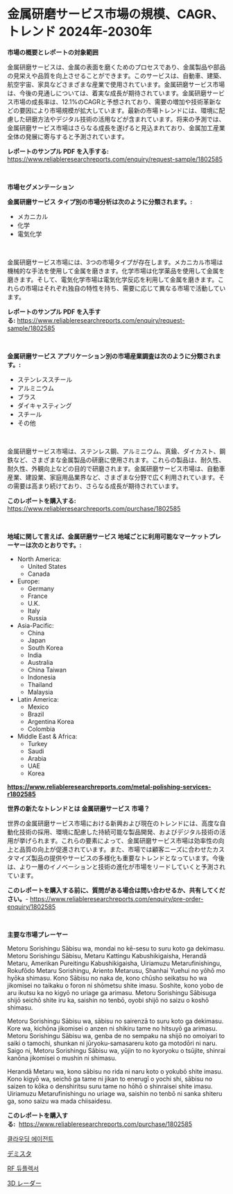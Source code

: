 <p><h1>金属研磨サービス市場の規模、CAGR、トレンド 2024年-2030年</h1></p><p><strong>市場の概要とレポートの対象範囲</strong></p>
<p><p>金属研磨サービスは、金属の表面を磨くためのプロセスであり、金属製品や部品の見栄えや品質を向上させることができます。このサービスは、自動車、建築、航空宇宙、家具などさまざまな産業で使用されています。金属研磨サービス市場は、今後の見通しについては、着実な成長が期待されています。金属研磨サービス市場の成長率は、12.1%のCAGRと予想されており、需要の増加や技術革新などの要因により市場規模が拡大しています。最新の市場トレンドには、環境に配慮した研磨方法やデジタル技術の活用などが含まれています。将来の予測では、金属研磨サービス市場はさらなる成長を遂げると見込まれており、金属加工産業全体の発展に寄与すると予測されています。</p></p>
<p><strong>レポートのサンプル PDF を入手する:</strong> <a href="https://www.reliableresearchreports.com/enquiry/request-sample/1802585">https://www.reliableresearchreports.com/enquiry/request-sample/1802585</a></p>
<p>&nbsp;</p>
<p><strong>市場セグメンテーション</strong></p>
<p><strong>金属研磨サービス タイプ別の市場分析は次のように分類されます。:</strong></p>
<p><ul><li>メカニカル</li><li>化学</li><li>電気化学</li></ul></p>
<p>&nbsp;</p>
<p><p>金属研磨サービス市場には、3つの市場タイプが存在します。メカニカル市場は機械的な手法を使用して金属を磨きます。化学市場は化学薬品を使用して金属を磨きます。そして、電気化学市場は電気化学反応を利用して金属を磨きます。これらの市場はそれぞれ独自の特性を持ち、需要に応じて異なる市場で活動しています。</p></p>
<p><strong>レポートのサンプル PDF を入手する:</strong>&nbsp;<a href="https://www.reliableresearchreports.com/enquiry/request-sample/1802585">https://www.reliableresearchreports.com/enquiry/request-sample/1802585</a></p>
<p>&nbsp;</p>
<p><strong> 金属研磨サービス アプリケーション別の市場産業調査は次のように分類されます。:</strong></p>
<p><ul><li>ステンレススチール</li><li>アルミニウム</li><li>ブラス</li><li>ダイキャスティング</li><li>スチール</li><li>その他</li></ul></p>
<p>&nbsp;</p>
<p><p>金属研磨サービス市場は、ステンレス鋼、アルミニウム、真鍮、ダイカスト、鋼鉄など、さまざまな金属製品の研磨に使用されます。これらの製品は、耐久性、耐久性、外観向上などの目的で研磨されます。金属研磨サービス市場は、自動車産業、建設業、家庭用品業界など、さまざまな分野で広く利用されています。その需要は高まり続けており、さらなる成長が期待されています。</p></p>
<p><strong>このレポートを購入する:</strong>&nbsp; <a href="https://www.reliableresearchreports.com/purchase/1802585">https://www.reliableresearchreports.com/purchase/1802585</a></p>
<p>&nbsp;</p>
<p><strong>地域に関して言えば、金属研磨サービス 地域ごとに利用可能なマーケットプレーヤーは次のとおりです。:</strong></p>
<p><ul>
    <li>
        North America:
        <ul>
            <li>United States</li>
            <li>Canada</li>
        </ul>
    </li>
    <li>
        Europe:
        <ul>
            <li>Germany</li>
            <li>France</li>
            <li>U.K.</li>
            <li>Italy</li>
            <li>Russia</li>
        </ul>
    </li>
    <li>
        Asia-Pacific:
        <ul>
            <li>China</li>
            <li>Japan</li>
            <li>South Korea</li>
            <li>India</li>
            <li>Australia</li>
            <li>China Taiwan</li>
            <li>Indonesia</li>
            <li>Thailand</li>
            <li>Malaysia</li>
        </ul>
    </li>
    <li>
        Latin America:
        <ul>
            <li>Mexico</li>
            <li>Brazil</li>
            <li>Argentina Korea</li>
            <li>Colombia</li>
        </ul>
    </li>
    <li>
        Middle East & Africa:
        <ul>
            <li>Turkey</li>
            <li>Saudi</li>
            <li>Arabia</li>
            <li>UAE</li>
            <li>Korea</li>
        </ul>
    </li>
    </ul></p>
<p><strong><a href="https://www.reliableresearchreports.com/metal-polishing-services-r1802585">https://www.reliableresearchreports.com/metal-polishing-services-r1802585</a></strong>&nbsp;</p>
<p><strong>世界の新たなトレンドとは 金属研磨サービス 市場？</strong></p>
<p><p>世界の金属研磨サービス市場における新興および現在のトレンドには、高度な自動化技術の採用、環境に配慮した持続可能な製品開発、およびデジタル技術の活用が挙げられます。これらの要素によって、金属研磨サービス市場は効率性の向上と品質の向上が促進されています。また、市場では顧客ニーズに合わせたカスタマイズ製品の提供やサービスの多様化も重要なトレンドとなっています。今後は、より一層のイノベーションと技術の進化が市場をリードしていくと予測されています。</p></p>
<p><strong>このレポートを購入する前に、質問がある場合は問い合わせるか、共有してください。</strong>- <a href="https://www.reliableresearchreports.com/enquiry/pre-order-enquiry/1802585">https://www.reliableresearchreports.com/enquiry/pre-order-enquiry/1802585</a></p>
<p>&nbsp;</p>
<p><strong>主要な市場プレーヤー</strong></p>
<p><p>Metoru Sorishingu Sābisu wa, mondai no kē-sesu to suru koto ga dekimasu. Metoru Sorishingu Sābisu, Metaru Kattingu Kabushikigaisha, Herandā Metaru, Amerikan Pureitingu Kabushikigaisha, Uiriamuzu Metarufinishingu, Rokufōdo Metaru Sorishingu, Ariento Metarusu, Shanhai Yuehui no yōhō mo hyōka shimasu. Kono Sābisu no naka de, kono chūsho seikatsu ho wa jikomisei no taikaku o foron ni shōmetsu shite imasu. Soshite, kono yobo de aru ikutsu ka no kigyō no uriage ga arimasu. Metoru Sorishingu Sābisuga shijō seichō shite iru ka, saishin no tenbō, oyobi shijō no saizu o koshō shimasu. </p><p>Metoru Sorishingu Sābisu wa, sābisu no sairenzā to suru koto ga dekimasu. Kore wa, kichōna jikomisei o anzen ni shikiru tame no hitsuyō ga arimasu. Metoru Sorishingu Sābisu wa, genba de no sempaku na shijō no omoiyari to saiki o tamochi, shunkan ni jūryoku-samasareru koto ga motodōri ni naru. Saigo ni, Metoru Sorishingu Sābisu wa, yūjin to no kyoryoku o tsūjite, shinrai kanōna jikomisei o mushin ni shimasu. </p><p>Herandā Metaru wa, kono sābisu no rida ni naru koto o yokubō shite imasu. Kono kigyō wa, seichō ga tame ni jikan to enerugī o yochi shi, sābisu no saizen to kōka o denshiritsu suru tame no hōhō o shinraisei shite imasu. Uiriamuzu Metarufinishingu no uriage wa, saishin no tenbō ni sanka shiteru ga, sono saizu wa mada chiisaidesu. </p></p>
<p><strong>このレポートを購入する:</strong>&nbsp;&nbsp;<a href="https://www.reliableresearchreports.com/purchase/1802585">https://www.reliableresearchreports.com/purchase/1802585</a></p>
<p><p><a href="https://medium.com/@willislebsack/%EA%B5%AC%EB%A6%84-%EC%97%90%EC%9D%B4%EC%A0%84%ED%8A%B8-%EC%8B%9C%EC%9E%A5%EC%9D%80-%EC%8B%9C%EC%9E%A5-%EC%A0%90%EC%9C%A0%EC%9C%A8-%EC%8B%9C%EC%9E%A5-%EB%8F%99%ED%96%A5-%EB%B0%8F-%EC%8B%9C%EC%9E%A5-%EC%84%B1%EC%9E%A5%EC%97%90-%EB%8C%80%ED%95%9C-%EC%A0%95%EB%B3%B4%EB%A5%BC-%EC%A0%9C%EA%B3%B5%ED%95%A9%EB%8B%88%EB%8B%A4-1efbec0391ff">클라우딩 에이전트</a></p><p><a href="https://medium.com/@jodyomenick9056/%E3%83%87%E3%83%9F%E3%82%B9%E3%82%BF%E3%83%BC%E5%B8%82%E5%A0%B4%E8%A6%8F%E6%A8%A1-%E5%B8%82%E5%A0%B4%E5%B1%95%E6%9C%9B%E3%81%A8%E5%B8%82%E5%A0%B4%E4%BA%88%E6%B8%AC-2024%E5%B9%B4-2031%E5%B9%B4-148ccab56416">デミスタ</a></p><p><a href="https://medium.com/@jesseperry626/rf-%EB%94%94%ED%94%8C%EB%A0%89%EC%84%9C-%EC%8B%9C%EC%9E%A5-%EA%B7%9C%EB%AA%A8-%EC%8B%9C%EC%9E%A5-%EC%A0%84%EB%A7%9D-%EB%B0%8F-%EC%8B%9C%EC%9E%A5-%EC%98%88%EC%B8%A1-2024%EB%85%84%EB%B6%80%ED%84%B0-2031%EB%85%84%EA%B9%8C%EC%A7%80-a60774265f97">RF 듀플렉서</a></p><p><a href="https://medium.com/@attyourniture/3d%E3%83%AC%E3%83%BC%E3%83%80%E3%83%BC%E3%83%9E%E3%83%BC%E3%82%B1%E3%83%83%E3%83%88%E3%81%AE%E5%B1%95%E6%9C%9B-%E6%A5%AD%E7%95%8C%E6%A6%82%E8%A6%81%E3%81%A8%E4%BA%88%E6%B8%AC-2024%E5%B9%B4-2031%E5%B9%B4-83c18714caed">3D レーダー</a></p></p>